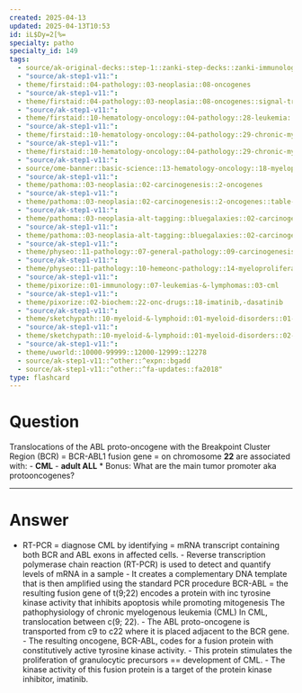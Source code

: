 ```yaml
---
created: 2025-04-13
updated: 2025-04-13T10:53
id: iL$Dy=2[%=
specialty: patho
specialty_id: 149
tags:
  - source/ak-original-decks::step-1::zanki-step-decks::zanki-immunology-+-general-pathology::pathoma-chapter-3-(neoplasia)
  - "source/ak-step1-v11:": 
  - theme/firstaid::04-pathology::03-neoplasia::08-oncogenes
  - "source/ak-step1-v11:": 
  - theme/firstaid::04-pathology::03-neoplasia::08-oncogenes::signal-transducers::bcr-abl
  - "source/ak-step1-v11:": 
  - theme/firstaid::10-hematology-oncology::04-pathology::28-leukemia::acute-leukemia::acute-lymphoblastic-leukemia::b-all
  - "source/ak-step1-v11:": 
  - theme/firstaid::10-hematology-oncology::04-pathology::29-chronic-myeloproliferative-disorders
  - "source/ak-step1-v11:": 
  - theme/firstaid::10-hematology-oncology::04-pathology::29-chronic-myeloproliferative-disorders::chronic-myelogenous-leukemia
  - "source/ak-step1-v11:": 
  - source/ome-banner::basic-science::13-hematology-oncology::18-myeloproliferative-disorders
  - "source/ak-step1-v11:": 
  - theme/pathoma::03-neoplasia::02-carcinogenesis::2-oncogenes
  - "source/ak-step1-v11:": 
  - theme/pathoma::03-neoplasia::02-carcinogenesis::2-oncogenes::table-3.3-important-oncogenes::signal-transducers
  - "source/ak-step1-v11:": 
  - theme/pathoma::03-neoplasia-alt-tagging::bluegalaxies::02-carcinogenesis::2-oncogenes
  - "source/ak-step1-v11:": 
  - theme/pathoma::03-neoplasia-alt-tagging::bluegalaxies::02-carcinogenesis::2-oncogenes::signal-transducers
  - "source/ak-step1-v11:": 
  - theme/physeo::11-pathology::07-general-pathology::09-carcinogenesis
  - "source/ak-step1-v11:": 
  - theme/physeo::11-pathology::10-hemeonc-pathology::14-myeloproliferative-disorders
  - "source/ak-step1-v11:": 
  - theme/pixorize::01-immunology::07-leukemias-&-lymphomas::03-cml
  - "source/ak-step1-v11:": 
  - theme/pixorize::02-biochem::22-onc-drugs::18-imatinib,-dasatinib
  - "source/ak-step1-v11:": 
  - theme/sketchypath::10-myeloid-&-lymphoid::01-myeloid-disorders::01-myeloproliferative-neoplasms-&-myelodysplastic-syndromes
  - "source/ak-step1-v11:": 
  - theme/sketchypath::10-myeloid-&-lymphoid::01-myeloid-disorders::02-acute-myeloid-leukemia-(aml)-&-chronic-myeloid-leukemia-(cml)
  - "source/ak-step1-v11:": 
  - theme/uworld::10000-99999::12000-12999::12278
  - source/ak-step1-v11::^other::^expn::bgadd
  - source/ak-step1-v11::^other::^fa-updates::fa2018"
type: flashcard
---
```


# Question
Translocations of the ABL proto-oncogene with the Breakpoint Cluster Region (BCR) = BCR-ABL1 fusion gene = on chromosome **22** are associated with:   - **CML**  - **adult ALL**    * Bonus: What are the main tumor promoter aka protooncogenes?

---

# Answer
- RT-PCR = diagnose CML by identifying = mRNA transcript containing both BCR and ABL exons in affected cells.    - Reverse transcription polymerase chain reaction (RT-PCR) is used to detect and quantify levels of mRNA in a sample   - It creates a complementary DNA template that is then amplified using the standard PCR procedure   BCR-ABL = the resulting fusion gene of t(9;22) encodes a protein with inc tyrosine kinase activity that inhibits apoptosis while promoting mitogenesis  The pathophysiology of chronic myelogenous leukemia (CML)   In CML, translocation between c(9; 22).   - The ABL proto-oncogene is transported from c9 to c22 where it is placed adjacent to the BCR gene.   - The resulting oncogene, BCR-ABL, codes for a fusion protein with constitutively active tyrosine kinase activity.   - This protein stimulates the proliferation of granulocytic precursors == development of CML.   - The kinase activity of this fusion protein is a target of the protein kinase inhibitor, imatinib.